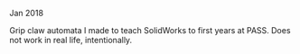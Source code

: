Jan 2018

Grip claw automata I made to teach SolidWorks to first years at PASS. Does not work in real life, intentionally.